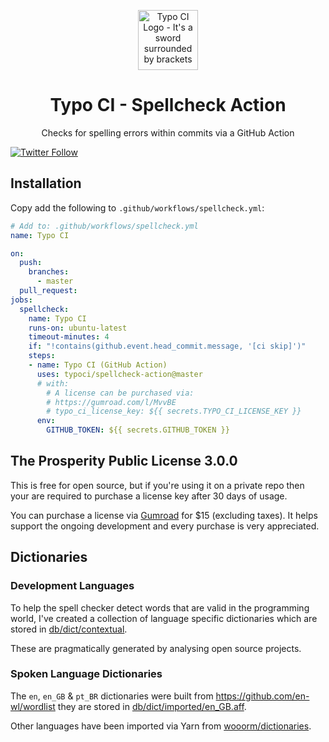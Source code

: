 <p align="center">
  <img src="https://typoci.com/images/typo-ci-logo.svg" alt="Typo CI Logo - It's a sword surrounded by brackets" width="96">
</p>

<h1 align="center">
  Typo CI - Spellcheck Action
</h1>

<p align="center">
Checks for spelling errors within commits via a GitHub Action
</p>

[![Twitter Follow](https://img.shields.io/twitter/follow/heyjoshwood?label=Follow%20Mike%20for%20updates&style=social)](https://twitter.com/MikeRogers0)

## Installation

Copy add the following to `.github/workflows/spellcheck.yml`:

```yml
# Add to: .github/workflows/spellcheck.yml
name: Typo CI

on:
  push:
    branches:
      - master
  pull_request:
jobs:
  spellcheck:
    name: Typo CI
    runs-on: ubuntu-latest
    timeout-minutes: 4
    if: "!contains(github.event.head_commit.message, '[ci skip]')"
    steps:
    - name: Typo CI (GitHub Action)
      uses: typoci/spellcheck-action@master
      # with:
        # A license can be purchased via:
        # https://gumroad.com/l/MvvBE
        # typo_ci_license_key: ${{ secrets.TYPO_CI_LICENSE_KEY }}
      env:
        GITHUB_TOKEN: ${{ secrets.GITHUB_TOKEN }}
```

## The Prosperity Public License 3.0.0

This is free for open source, but if you're using it on a private repo then your are required to purchase a license key after 30 days of usage.

You can purchase a license via [Gumroad](https://gum.co/MvvBE) for $15 (excluding taxes). It helps support the ongoing development and every purchase is very appreciated.

## Dictionaries

### Development Languages

To help the spell checker detect words that are valid in the programming world, I've created a collection of language specific dictionaries which are stored in [db/dict/contextual](https://github.com/TypoCI/spellcheck-action/tree/master/db/dict/contextual).

These are pragmatically generated by analysing open source projects.

### Spoken Language Dictionaries

The `en`, `en_GB` & `pt_BR` dictionaries were built from https://github.com/en-wl/wordlist they are stored in [db/dict/imported/en_GB.aff](https://github.com/TypoCI/spellcheck-action/tree/master/db/dict/imported).

Other languages have been imported via Yarn from [wooorm/dictionaries](https://github.com/wooorm/dictionaries).
